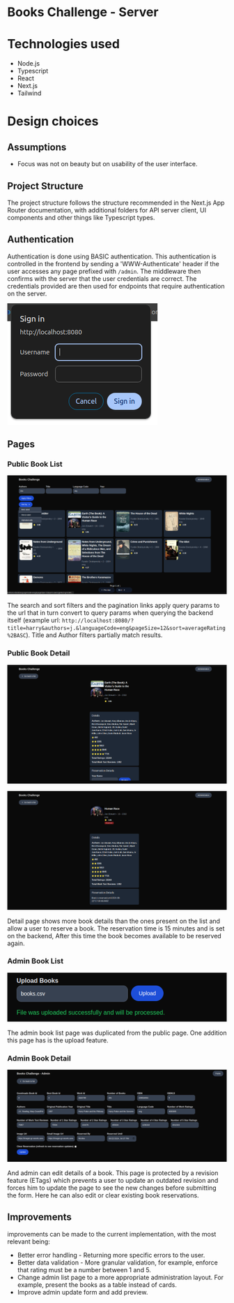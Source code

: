 # Books Challenge - Server
# Technologies used
- Node.js
- Typescript
- React
- Next.js
- Tailwind

# Design choices

## Assumptions

- Focus was not on beauty but on usability of the user interface.

## Project Structure

The project structure follows the structure recommended in the Next.js App Router documentation, with additional folders for API server client, UI components and other things like Typescript types.

## Authentication

Authentication is done using BASIC authentication. This authentication is controlled in the frontend by sending a 'WWW-Authenticate' header if the user accesses any page prefixed with `/admin`. The middleware then confirms with the server that the user credentials are correct. The credentials provided are then used for endpoints that require authentication on the server.

![Authentication Form](images/auth.png)

## Pages

### Public Book List

![Public List Page](images/public_list.png)

The search and sort filters and the pagination links apply query params to the url that in turn convert to query params when querying the backend itself (example url: `http://localhost:8080/?title=harry&authors=j.&languageCode=eng&pageSize=12&sort=averageRating%2BASC`). Title and Author filters partially match results.

### Public Book Detail

![Public detail page](images/public_detail.png)

![Public detail page - Reservation](images/public_reserved.png)

Detail page shows more book details than the ones present on the list and allow a user to reserve a book. The reservation time is 15 minutes and is set on the backend, After this time the book becomes available to be reserved again.

### Admin Book List

![alt text](images/upload.png)

The admin book list page was duplicated from the public page. One addition this page has is the upload feature.

### Admin Book Detail

![alt text](images/private_detail.png)

And admin can edit details of a book. This page is protected by a revision feature (ETags) which prevents a user to update an outdated revision and forces him to update the page to see the new changes before submitting the form. Here he can also edit or clear existing book reservations.

## Improvements

improvements can be made to the current implementation, with the most relevant being:

- Better error handling - Returning more specific errors to the user.
- Better data validation - More granular validation, for example, enforce that rating must be a number between 1 and 5.
- Change admin list page to a more appropriate administration layout. For example, present the books as a table instead of cards. 
- Improve admin update form and add preview.